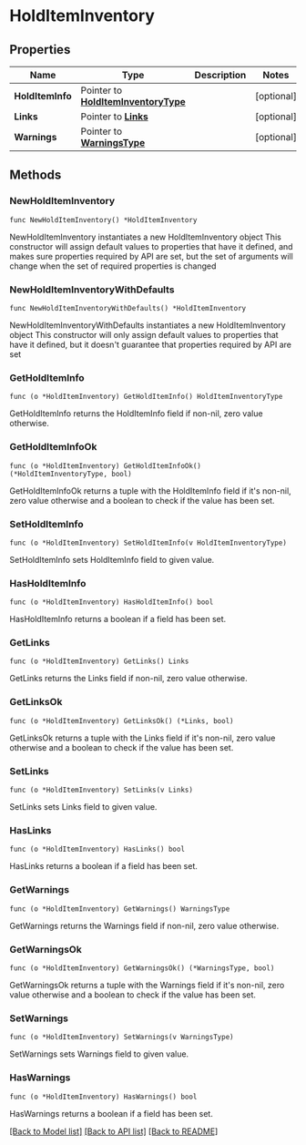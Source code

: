 # HoldItemInventory

## Properties

Name | Type | Description | Notes
------------ | ------------- | ------------- | -------------
**HoldItemInfo** | Pointer to [**HoldItemInventoryType**](HoldItemInventoryType.md) |  | [optional] 
**Links** | Pointer to [**Links**](Links.md) |  | [optional] 
**Warnings** | Pointer to [**WarningsType**](WarningsType.md) |  | [optional] 

## Methods

### NewHoldItemInventory

`func NewHoldItemInventory() *HoldItemInventory`

NewHoldItemInventory instantiates a new HoldItemInventory object
This constructor will assign default values to properties that have it defined,
and makes sure properties required by API are set, but the set of arguments
will change when the set of required properties is changed

### NewHoldItemInventoryWithDefaults

`func NewHoldItemInventoryWithDefaults() *HoldItemInventory`

NewHoldItemInventoryWithDefaults instantiates a new HoldItemInventory object
This constructor will only assign default values to properties that have it defined,
but it doesn't guarantee that properties required by API are set

### GetHoldItemInfo

`func (o *HoldItemInventory) GetHoldItemInfo() HoldItemInventoryType`

GetHoldItemInfo returns the HoldItemInfo field if non-nil, zero value otherwise.

### GetHoldItemInfoOk

`func (o *HoldItemInventory) GetHoldItemInfoOk() (*HoldItemInventoryType, bool)`

GetHoldItemInfoOk returns a tuple with the HoldItemInfo field if it's non-nil, zero value otherwise
and a boolean to check if the value has been set.

### SetHoldItemInfo

`func (o *HoldItemInventory) SetHoldItemInfo(v HoldItemInventoryType)`

SetHoldItemInfo sets HoldItemInfo field to given value.

### HasHoldItemInfo

`func (o *HoldItemInventory) HasHoldItemInfo() bool`

HasHoldItemInfo returns a boolean if a field has been set.

### GetLinks

`func (o *HoldItemInventory) GetLinks() Links`

GetLinks returns the Links field if non-nil, zero value otherwise.

### GetLinksOk

`func (o *HoldItemInventory) GetLinksOk() (*Links, bool)`

GetLinksOk returns a tuple with the Links field if it's non-nil, zero value otherwise
and a boolean to check if the value has been set.

### SetLinks

`func (o *HoldItemInventory) SetLinks(v Links)`

SetLinks sets Links field to given value.

### HasLinks

`func (o *HoldItemInventory) HasLinks() bool`

HasLinks returns a boolean if a field has been set.

### GetWarnings

`func (o *HoldItemInventory) GetWarnings() WarningsType`

GetWarnings returns the Warnings field if non-nil, zero value otherwise.

### GetWarningsOk

`func (o *HoldItemInventory) GetWarningsOk() (*WarningsType, bool)`

GetWarningsOk returns a tuple with the Warnings field if it's non-nil, zero value otherwise
and a boolean to check if the value has been set.

### SetWarnings

`func (o *HoldItemInventory) SetWarnings(v WarningsType)`

SetWarnings sets Warnings field to given value.

### HasWarnings

`func (o *HoldItemInventory) HasWarnings() bool`

HasWarnings returns a boolean if a field has been set.


[[Back to Model list]](../README.md#documentation-for-models) [[Back to API list]](../README.md#documentation-for-api-endpoints) [[Back to README]](../README.md)


